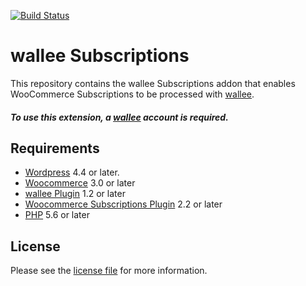 [![Build Status](https://travis-ci.org/wallee-payment/woocommerce-subscription.svg?branch=master)](https://travis-ci.org/wallee-payment/woocommerce-subscription)

# wallee Subscriptions
This repository contains the wallee Subscriptions addon that enables WooCommerce Subscriptions to be processed with [wallee](https://www.wallee.com).

##### To use this extension, a [wallee](https://app-wallee.com/user/signup) account is required.

## Requirements

* [Wordpress](https://wordpress.org/) 4.4 or later.
* [Woocommerce](https://woocommerce.com/) 3.0 or later
* [wallee Plugin](../../../woocommerce/) 1.2 or later
* [Woocommerce Subscriptions Plugin](https://woocommerce.com/products/woocommerce-subscriptions/) 2.2 or later
* [PHP](http://php.net/) 5.6 or later

## License

Please see the [license file](https://github.com/wallee-payment/woocommerce-subscription/blob/1.1.3/LICENSE) for more information.

